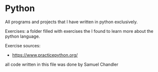 # Python
All programs and projects that I have written in python exclusively.

Exercises: a folder filled with exercises the I found to learn more about the python language.

Exercise sources:
- https://www.practicepython.org/

all code written in this file was done by Samuel Chandler
